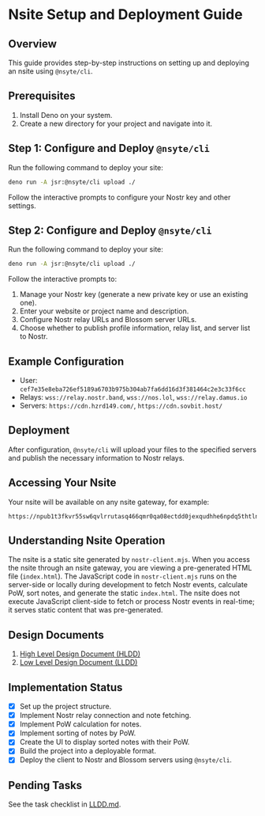 # Nsite Setup and Deployment Guide

## Overview
This guide provides step-by-step instructions on setting up and deploying an nsite using `@nsyte/cli`.

## Prerequisites
1. Install Deno on your system.
2. Create a new directory for your project and navigate into it.

## Step 1: Configure and Deploy `@nsyte/cli`
Run the following command to deploy your site:
```bash
deno run -A jsr:@nsyte/cli upload ./
```
Follow the interactive prompts to configure your Nostr key and other settings.

## Step 2: Configure and Deploy `@nsyte/cli`
Run the following command to deploy your site:
```bash
deno run -A jsr:@nsyte/cli upload ./
```
Follow the interactive prompts to:
1. Manage your Nostr key (generate a new private key or use an existing one).
2. Enter your website or project name and description.
3. Configure Nostr relay URLs and Blossom server URLs.
4. Choose whether to publish profile information, relay list, and server list to Nostr.

## Example Configuration
- User: `cef7e35e8eba726ef5189a6703b975b304ab7fa6dd16d3f381464c2e3c33f6cc`
- Relays: `wss://relay.nostr.band`, `wss://nos.lol`, `wss://relay.damus.io`
- Servers: `https://cdn.hzrd149.com/`, `https://cdn.sovbit.host/`

## Deployment
After configuration, `@nsyte/cli` will upload your files to the specified servers and publish the necessary information to Nostr relays.

## Accessing Your Nsite
Your nsite will be available on any nsite gateway, for example:
```
https://npub1t3fkvr55sw6qvlrrutasq466qmr0qa08ectdd0jexqudhhe6npdq5thtln.nsite.lol/
```

## Understanding Nsite Operation
The nsite is a static site generated by `nostr-client.mjs`. When you access the nsite through an nsite gateway, you are viewing a pre-generated HTML file (`index.html`). The JavaScript code in `nostr-client.mjs` runs on the server-side or locally during development to fetch Nostr events, calculate PoW, sort notes, and generate the static `index.html`. The nsite does not execute JavaScript client-side to fetch or process Nostr events in real-time; it serves static content that was pre-generated.

## Design Documents
1. [High Level Design Document (HLDD)](HLDD.md)
2. [Low Level Design Document (LLDD)](LLDD.md)

## Implementation Status
- [x] Set up the project structure.
- [x] Implement Nostr relay connection and note fetching.
- [x] Implement PoW calculation for notes.
- [x] Implement sorting of notes by PoW.
- [x] Create the UI to display sorted notes with their PoW.
- [x] Build the project into a deployable format.
- [x] Deploy the client to Nostr and Blossom servers using `@nsyte/cli`.

## Pending Tasks
See the task checklist in [LLDD.md](LLDD.md).